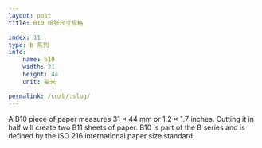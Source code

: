 ```yaml
---
layout: post
title: B10 纸张尺寸规格

index: 11
type: b 系列
info:
    name: b10
    width: 31
    height: 44
    unit: 毫米

permalink: /cn/b/:slug/
---
```

A B10 piece of paper measures 31 × 44 mm or 1.2 × 1.7 inches. Cutting it in half will create two B11 sheets of paper. B10 is part of the B series and is defined by the ISO 216 international paper size standard.

